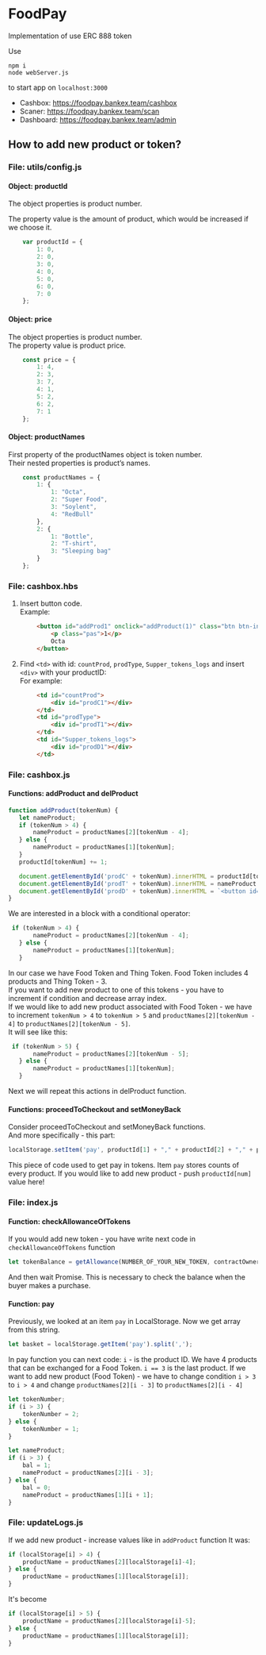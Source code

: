 # FoodPay
Implementation of use ERC 888 token

Use
```
npm i  
node webServer.js
```
to start app on `localhost:3000`

* Cashbox: https://foodpay.bankex.team/cashbox
* Scaner: https://foodpay.bankex.team/scan
* Dashboard: https://foodpay.bankex.team/admin
 
## How to add new product or token?
### File: utils/config.js
#### Object: productId
The object properties is product number. 

The property value is the amount of product, which would be increased if we choose it.
```javascript
    var productId = {
        1: 0,
        2: 0,
        3: 0,
        4: 0,
        5: 0,
        6: 0,
        7: 0
    };
```
#### Object: price
The object properties is product number.  
The property value is product price.
```javascript
    const price = {
        1: 4,
        2: 3,
        3: 7,
        4: 1,
        5: 2,
        6: 2,
        7: 1
    };
```
#### Object: productNames
First property of the productNames object is token number.     
Their nested properties is product’s names.
```javascript
    const productNames = {
        1: {
            1: "Octa",
            2: "Super Food",
            3: "Soylent",
            4: "RedBull"
        },
        2: {
            1: "Bottle",
            2: "T-shirt",
            3: "Sleeping bag"
        }
    };
```

### File: cashbox.hbs
1. Insert button code.   
    Example:
```html
        <button id="addProd1" onclick="addProduct(1)" class="btn btn-info btn-lg applybuttons">
            <p class="pas">1</p>
            Octa
        </button>
```
2. Find `<td>` with id: `countProd`, `prodType`, `Supper_tokens_logs` and insert `<div>` with your productID:   
    For example:  
```html
        <td id="countProd">
            <div id="prodC1"></div>
        </td>
        <td id="prodType">
            <div id="prodT1"></div>
        </td>
        <td id="Supper_tokens_logs">
            <div id="prodD1"></div>
        </td>
```    
    
### File: cashbox.js
#### Functions: addProduct and delProduct
```javascript
function addProduct(tokenNum) {
   let nameProduct;
   if (tokenNum > 4) {
       nameProduct = productNames[2][tokenNum - 4];
   } else {
       nameProduct = productNames[1][tokenNum];
   }
   productId[tokenNum] += 1;

   document.getElementById('prodC' + tokenNum).innerHTML = productId[tokenNum] + '<br><br><br>';
   document.getElementById('prodT' + tokenNum).innerHTML = nameProduct + '<br><br><br>';
   document.getElementById('prodD' + tokenNum).innerHTML = `<button id="delProd${tokenNum}" onclick="delProduct(${tokenNum})" class="btn btn-danger"><p class="pminus"><strong>-</strong></p></button><br><br>`;
}
```

We are interested in a block with a conditional operator:
```javascript
 if (tokenNum > 4) {
       nameProduct = productNames[2][tokenNum - 4];
   } else {
       nameProduct = productNames[1][tokenNum];
   }
```   
In our case we have Food Token and Thing Token. Food Token includes 4 products and Thing Token - 3.   
If you want to add new product to one of this tokens - you have to increment if condition and decrease array index.     
If we would like to add new product associated with Food Token - we have to increment `tokenNum > 4` to `tokenNum > 5` and `productNames[2][tokenNum - 4]` to `productNames[2][tokenNum - 5]`.    
It will see like this:
```javascript
 if (tokenNum > 5) {
       nameProduct = productNames[2][tokenNum - 5];
   } else {
       nameProduct = productNames[1][tokenNum];
   }
 ```  

Next we will repeat this actions in delProduct function.   

#### Functions: proceedToСheckout and setMoneyBack
Сonsider proceedToСheckout and setMoneyBack functions.     
And more specifically - this part: 
```javascript
localStorage.setItem('pay', productId[1] + "," + productId[2] + "," + productId[3] + "," + productId[4] + "," + productId[5] + "," + productId[6] + "," + productId[7]);
```
This piece of code used to get pay in tokens. Item `pay` stores counts of every product. If you would like to add new product - push ```productId[num]``` value here!


### File: index.js
#### Function: checkAllowanceOfTokens
If you would add new token - you have write next code in `checkAllowanceOfTokens` function
```javascript
let tokenBalance = getAllowance(NUMBER_OF_YOUR_NEW_TOKEN, contractOwnerAddress, customerAddress);
```
And then wait Promise. This is necessary to check the balance when the buyer makes a purchase.

#### Function: pay
Previously, we looked at an item `pay` in LocalStorage. Now we get array from this string.
```javascript
let basket = localStorage.getItem('pay').split(',');
```
In pay function you can next code:
`i` - is the product ID.
We have 4 products that can be exchanged for a Food Token. `i == 3` is the last product. If we want to add new product (Food Token) - we have to change condition `i > 3` to `i > 4` and change ```productNames[2][i - 3]``` to ```productNames[2][i - 4]```
```javascript
let tokenNumber;
if (i > 3) {
    tokenNumber = 2;
} else {
    tokenNumber = 1;
}

let nameProduct;
if (i > 3) {
    bal = 1;
    nameProduct = productNames[2][i - 3];
} else {
    bal = 0;
    nameProduct = productNames[1][i + 1];
}
```
### File: updateLogs.js
If we add new product - increase values like in `addProduct` function
It was:
```javascript
if (localStorage[i] > 4) {
    productName = productNames[2][localStorage[i]-4];
} else {
    productName = productNames[1][localStorage[i]];
}
```
It's become
```javascript
if (localStorage[i] > 5) {
    productName = productNames[2][localStorage[i]-5];
} else {
    productName = productNames[1][localStorage[i]];
}
```


    
    
    


